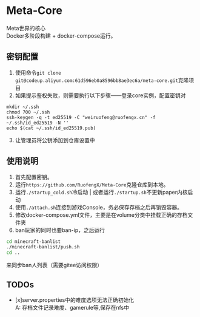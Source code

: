 # Meta-Core  

Meta世界的核心  
Docker多阶段构建 + docker-compose运行。

## 密钥配置  
1. 使用命令`git clone git@codeup.aliyun.com:61d596eb0a8596bb8ae3ec6a/meta-core.git`克隆项目  
2. 如果提示鉴权失败，则需要执行以下步骤——登录core实例，配置密钥对  

```
mkdir ~/.ssh
chmod 700 ~/.ssh
ssh-keygen -q -t ed25519 -C "weiruofeng@ruofengx.cn" -f ~/.ssh/id_ed25519 -N ''
echo $(cat ~/.ssh/id_ed25519.pub)
```  

3. 让管理员将公钥添加到仓库设置中  

## 使用说明  
1. 首先配置密钥。  
2. 运行`https://github.com/RuofengX/Meta-Core`克隆仓库到本地。  
3. 运行`./startup_cold.sh`冷启动 | 或者运行`./startup.sh`不更新paper内核启动  
4. 使用`./attach.sh`连接到游戏Console，务必保存存档之后再销毁容器。  
5. 修改docker-compose.yml文件，主要是在volume分类中挂载正确的存档文件夹  
5. ban玩家的同时也要ban-ip，之后运行  
```bash
cd minecraft-banlist
./minecraft-banlist/push.sh
cd ..
```
来同步ban人列表（需要gitee访问权限）  

## TODOs
- [x]server.properties中的难度选项无法正确初始化  
  A: 存档文件记录难度、gamerule等,保存在nfs中
